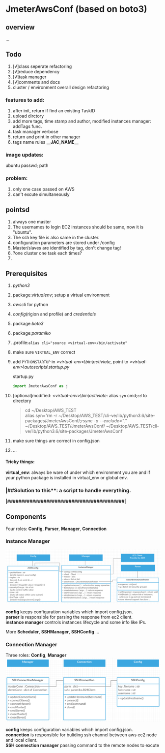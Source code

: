 # JmeterAwsConf (based on boto3)

## overview
...

## Todo
1. [√]class seperate refactoring
2. [√]reduce dependency 
2. [√]task manager
3. [√]comments and docs
3. cluster / environment overall design refactoring

### features to add:
 1. after init, return if find an existing TaskID
 2. upload dirctory
 2. add more tags, time stamp and author, modified instances manager: addTags func.
 3. task manager verbose
 4. return and print in other manager
 5. tags name rules __\_\_JAC\_NAME\_\___
 
### image updates: 
ubuntu passwd; path

### problem:
1. only one case passed on AWS
2. can't excute simultaneously 

## pointsd
1. always one master
3. The usernames to login EC2 instances should be same, now it is "ubuntu". 
4. The ssh key file is also same in the cluster.
5. configuration parameters are stored under /config
6. Master/slaves are identified by tag, don't change tag!
4. ?one cluster one task each times?
5. 

## Prerequisites

1. *python3*
2. package:*virtualenv*; setup a virtual environment
3. *awscli* for python
2. *config*(rigion and profile) and *credentials*
3. package:*boto3*
4. package:*paramiko*
5. .profile:`alias cli="source <virtual-env>/bin/activate"`
6. make sure `VIRTUAL_ENV` correct
7. add `PYTHONSTARTUP` in *\<virtual-env\>\bin\activiate*, point to *\<virtual-env\>\autoscripts\startup.py*  
 	
 	startup.py  
 	```python
 	import JmeterAwsConf as j
 	```
 	
6. [optional]modified: *\<virtual-env\>\bin\activiate*: alias `syn` cmd;`cd` to directory

	>cd ~/Desktop/AWS_TEST  
	>alias syn='rm -r ~/Desktop/AWS_TEST/cli-ve/lib/python3.6/site-packages/JmeterAwsConf/*;rsync -a --exclude=".*" ~/Desktop/AWS_TEST/JmeterAwsConf/ ~/Desktop/AWS_TEST/cli-ve/lib/python3.6/site-packages/JmeterAwsConf'
	
7. make sure things are correct in config.json
8. ...

#### Tricky things:
**virtual_env**: always be ware of under which environment you are and if your python package is installed in virtual_env or global env.

### |##Solution to this**: a script to handle everything.    

**|##########################################|** 

## Components

Four roles: **Config**, **Parser**, **Manager**, **Connection**

### Instance Manager
![](./InstMngr.png)

**config** keeps configuration variables which import config.json.  
**parser** is responsible for parsing the response from ec2 client.  
**instance manager** controls instances lifecycle and some info like IPs.  

More **Scheduler**, **SSHManager**, **SSHConfig** ...

### Connection Manager
Three roles: **Config**, **Manager**
![](./ConnMngr.png)

**config** keeps configuration variables which import config.json.  
**connection** is responsible for buliding ssh channel between aws ec2 node and local client.  
**SSH connection manager** passing command to the remote nodes to excute  
